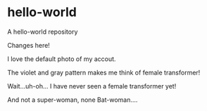 # hello-world
A hello-world repository

Changes here!

I love the default photo of my accout.

The violet and gray pattern makes me think of female transformer!

Wait...uh-oh... I have never seen a female transformer yet!

And not a super-woman, none Bat-woman....
